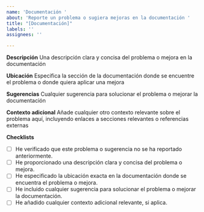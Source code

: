 ```yaml
---
name: 'Documentación '
about: 'Reporte un problema o sugiera mejoras en la documentación '
title: "[Documentación]"
labels: ''
assignees: ''

---
```


**Descripción**
Una descripción clara y concisa del problema o mejora en la documentación

**Ubicación**
Especifica la sección de la documentación donde se encuentre el problema o donde quiera aplicar una mejora 

**Sugerencias**
Cualquier sugerencia para solucionar el problema o mejorar la documentación

**Contexto adicional**
Añade cualquier otro contexto relevante sobre el problema aquí, incluyendo enlaces a secciones relevantes o referencias externas

**Checklists**
- [ ] He verificado que este problema o sugerencia no se ha reportado anteriormente.
- [ ] He proporcionado una descripción clara y concisa del problema o mejora.
- [ ] He especificado la ubicación exacta en la documentación donde se encuentra el problema o mejora.
- [ ] He incluido cualquier sugerencia para solucionar el problema o mejorar la documentación.
- [ ] He añadido cualquier contexto adicional relevante, si aplica.
